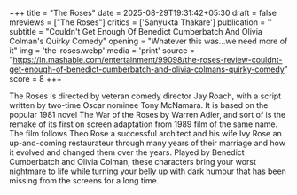 +++
title = "The Roses"
date = 2025-08-29T19:31:42+05:30
draft = false
mreviews = ["The Roses"]
critics = ['Sanyukta Thakare']
publication = ''
subtitle = "Couldn't Get Enough Of Benedict Cumberbatch And Olivia Colman's Quirky Comedy"
opening = "Whatever this was...we need more of it"
img = 'the-roses.webp'
media = 'print'
source = "https://in.mashable.com/entertainment/99098/the-roses-review-couldnt-get-enough-of-benedict-cumberbatch-and-olivia-colmans-quirky-comedy"
score = 8
+++

The Roses is directed by veteran comedy director Jay Roach, with a script written by two-time Oscar nominee Tony McNamara. It is based on the popular 1981 novel The War of the Roses by Warren Adler, and sort of is the remake of its first on screen adaptation from 1989 film of the same name. The film follows Theo Rose a successful architect and his wife Ivy Rose an up-and-coming restaurateur through many years of their marriage and how it evolved and changed them over the years. Played by Benedict Cumberbatch and Olivia Colman, these characters bring your worst nightmare to life while turning your belly up with dark humour that has been missing from the screens for a long time.
